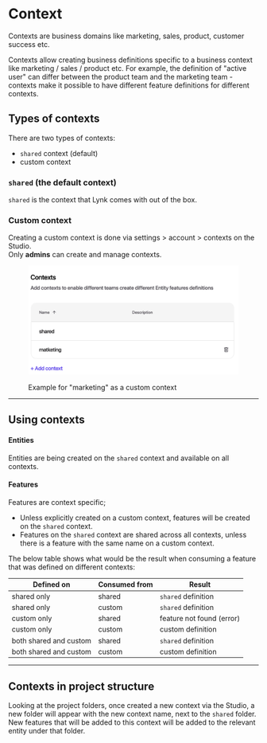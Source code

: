 # Context

Contexts are business domains like marketing, sales, product, customer success etc.

Contexts allow creating business definitions specific to a business context like marketing / sales / product etc. For example, the definition of "active user" can differ between the product team and the marketing team - contexts make it possible to have different feature definitions for different contexts.

## Types of contexts

There are two types of contexts:

* `shared` context (default)
* custom context

### `shared` (the default context)

`shared` is the context that Lynk comes with out of the box.

### Custom context

Creating a custom context is done via settings > account > contexts on the Studio.\
Only **admins** can create and manage contexts.

<figure><img src="../../.gitbook/assets/image (1) (1) (1) (1) (1).png" alt=""><figcaption><p>Example for "marketing" as a custom context</p></figcaption></figure>

***

## Using contexts

#### Entities

Entities are being created on the `shared` context and available on all contexts.

#### Features

Features are context specific;

* Unless explicitly created on a custom context, features will be created on the `shared` context.
* Features on the `shared` context are shared across all contexts, unless there is a feature with the same name on a custom context.

The below table shows what would be the result when consuming a feature that was defined on different contexts:

| Defined on             | Consumed from | Result                    |
| ---------------------- | ------------- | ------------------------- |
| shared only            | shared        | `shared` definition       |
| shared only            | custom        | `shared` definition       |
| custom only            | shared        | feature not found (error) |
| custom only            | custom        | custom definition         |
| both shared and custom | shared        | `shared` definition       |
| both shared and custom | custom        | custom definition         |

***

## Contexts in project structure

Looking at the project folders, once created a new context via the Studio, a new folder will appear with the new context name, next to the `shared` folder. New features that will be added to this context will be added to the relevant entity under that folder.&#x20;
